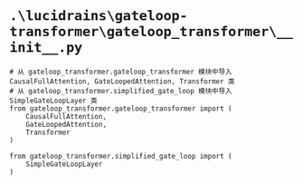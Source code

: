 # `.\lucidrains\gateloop-transformer\gateloop_transformer\__init__.py`

```
# 从 gateloop_transformer.gateloop_transformer 模块中导入 CausalFullAttention, GateLoopedAttention, Transformer 类
# 从 gateloop_transformer.simplified_gate_loop 模块中导入 SimpleGateLoopLayer 类
from gateloop_transformer.gateloop_transformer import (
    CausalFullAttention,
    GateLoopedAttention,
    Transformer
)

from gateloop_transformer.simplified_gate_loop import (
    SimpleGateLoopLayer
)
```